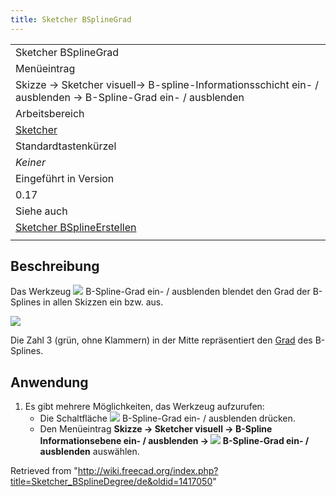 ```yaml
---
title: Sketcher BSplineGrad
---
```


|                                                                                                             |
| ----------------------------------------------------------------------------------------------------------- |
| Sketcher BSplineGrad                                                                                        |
| Menüeintrag                                                                                                 |
| Skizze → Sketcher visuell→ B-spline-Informationsschicht ein- / ausblenden → B-Spline-Grad ein- / ausblenden |
| Arbeitsbereich                                                                                              |
| [Sketcher](/Sketcher_Workbench/de "Sketcher Workbench/de")                                                  |
| Standardtastenkürzel                                                                                        |
| _Keiner_                                                                                                    |
| Eingeführt in Version                                                                                       |
| 0.17                                                                                                        |
| Siehe auch                                                                                                  |
| [Sketcher BSplineErstellen](/Sketcher_CreateBSpline/de "Sketcher CreateBSpline/de")                         |
|                                                                                                             |

## Beschreibung

Das Werkzeug ![](/images/Sketcher_BSplineDegree.svg) B-Spline-Grad ein- / ausblenden blendet den Grad der B-Splines in allen Skizzen ein bzw. aus.

![](/images/Sketcher_B-spline_example01.png)

Die Zahl 3 (grün, ohne Klammern) in der Mitte repräsentiert den [Grad](/Sketcher_BSplineIncreaseDegree/de "Sketcher BSplineIncreaseDegree/de") des B-Splines.

## Anwendung

1. Es gibt mehrere Möglichkeiten, das Werkzeug aufzurufen:
   - Die Schaltfläche ![](/images/Sketcher_BSplineDegree.svg) B-Spline-Grad ein- / ausblenden drücken.
   - Den Menüeintrag **Skizze → Sketcher visuell → B-Spline Informationsebene ein- / ausblenden → ![](/images/Sketcher_BSplineDegree.svg) B-Spline-Grad ein- / ausblenden** auswählen.

Retrieved from "<http://wiki.freecad.org/index.php?title=Sketcher_BSplineDegree/de&oldid=1417050>"
